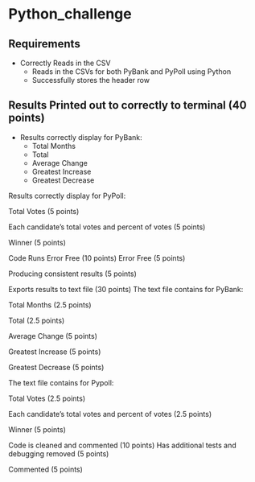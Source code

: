# Python_challenge

## Requirements
* Correctly Reads in the CSV 
  * Reads in the CSVs for both PyBank and PyPoll using Python
  * Successfully stores the header row 

## Results Printed out to correctly to terminal (40 points)
* Results correctly display for PyBank:
  * Total Months
  * Total 
  * Average Change
  * Greatest Increase
  * Greatest Decrease

Results correctly display for PyPoll:

Total Votes (5 points)

Each candidate’s total votes and percent of votes (5 points)

Winner (5 points)

Code Runs Error Free (10 points)
Error Free (5 points)

Producing consistent results (5 points)

Exports results to text file (30 points)
The text file contains for PyBank:

Total Months (2.5 points)

Total (2.5 points)

Average Change (5 points)

Greatest Increase (5 points)

Greatest Decrease (5 points)

The text file contains for Pypoll:

Total Votes (2.5 points)

Each candidate’s total votes and percent of votes (2.5 points)

Winner (5 points)

Code is cleaned and commented (10 points)
Has additional tests and debugging removed (5 points)

Commented (5 points)
